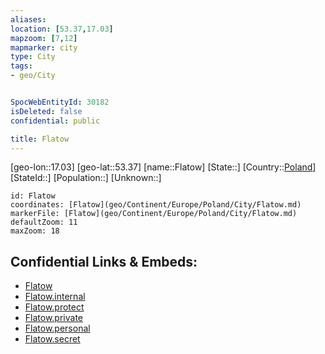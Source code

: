 ```yaml
---
aliases: 
location: [53.37,17.03]
mapzoom: [7,12] 
mapmarker: city 
type: City
tags:
- geo/City


SpocWebEntityId: 30182
isDeleted: false
confidential: public

title: Flatow
---
```

[geo-lon::17.03]
[geo-lat::53.37]
[name::Flatow]
[State::]
[Country::[Poland](geo/Continent/Europe/Poland.md)]
[StateId::]
[Population::]
[Unknown::]


```leaflet
id: Flatow
coordinates: [Flatow](geo/Continent/Europe/Poland/City/Flatow.md)
markerFile: [Flatow](geo/Continent/Europe/Poland/City/Flatow.md)
defaultZoom: 11 
maxZoom: 18
```


## Confidential Links & Embeds: 
- [Flatow](../../../../../../_public/geo/Continent/Europe/Poland/City/Flatow.md) 
- [Flatow.internal](../../../../../../_internal/geo/Continent/Europe/Poland/City/Flatow.internal.md) 
- [Flatow.protect](../../../../../../_protect/geo/Continent/Europe/Poland/City/Flatow.protect.md) 
- [Flatow.private](../../../../../../_private/geo/Continent/Europe/Poland/City/Flatow.private.md) 
- [Flatow.personal](../../../../../../_personal/geo/Continent/Europe/Poland/City/Flatow.personal.md) 
- [Flatow.secret](../../../../../../_secret/geo/Continent/Europe/Poland/City/Flatow.secret.md) 
